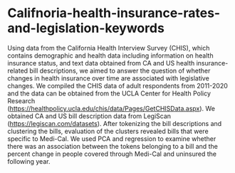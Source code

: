 # Califnoria-health-insurance-rates-and-legislation-keywords
Using data from the California Health Interview Survey (CHIS), which contains demographic and health data including information on health insurance status, and text data obtained from CA and US health insurance-related bill descriptions, we aimed to answer the question of whether changes in health insurance over time are associated with legislative changes. We compiled the CHIS data of adult respondents from 2011-2020 and the data can be obtained from the UCLA Center for Health Policy Research (https://healthpolicy.ucla.edu/chis/data/Pages/GetCHISData.aspx). We obtained CA and US bill description data from LegiScan (https://legiscan.com/datasets). After tokenizing the bill descriptions and clustering the bills, evaluation of the clusters revealed bills that were specific to Medi-Cal. We used PCA and regression to examine whether there was an association between the tokens belonging to a bill and the percent change in people covered through Medi-Cal and uninsured the following year.
